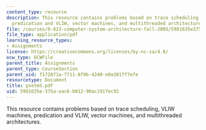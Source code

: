 ```yaml
---
content_type: resource
description: This resource contains problems based on trace scheduling, VLIW machines,
  predication and VLIW, vector machines, and multithreaded architectures.
file: /courses/6-823-computer-system-architecture-fall-2005/5981635e375aeac6b01290ac191fec92_psetm5.pdf
file_type: application/pdf
learning_resource_types:
- Assignments
license: https://creativecommons.org/licenses/by-nc-sa/4.0/
ocw_type: OCWFile
parent_title: Assignments
parent_type: CourseSection
parent_uid: f172871a-7711-8f0b-4240-e0a301ff7efe
resourcetype: Document
title: psetm5.pdf
uid: 5981635e-375a-eac6-b012-90ac191fec92
---
```

This resource contains problems based on trace scheduling, VLIW machines, predication and VLIW, vector machines, and multithreaded architectures.